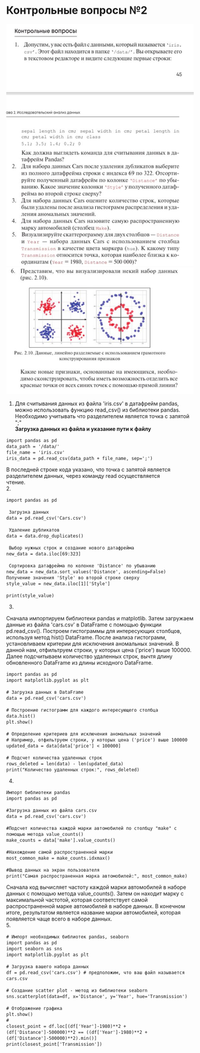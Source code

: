 # Контрольные вопросы №2
![alt text](img/kt2.JPG)  
![alt text](img/kt2_1.JPG)  
1. Для считывания данных из файла 'iris.csv' в датафрейм pandas, можно использовать функцию read_csv() из библиотеки pandas. Необходимо учитывать что разделителем является точка с запятой ";"  
 **Загрузка данных из файла и указание пути к файлу**
```
import pandas as pd
data_path = '/data/' 
file_name = 'iris.csv'
iris_data = pd.read_csv(data_path + file_name, sep=';')
```
В последней строке кода указано, что точка с запятой является разделителем данных, через команду read осуществляется  
чтение.  
2.  
```
import pandas as pd

 Загрузка данных
data = pd.read_csv('Cars.csv')

 Удаление дубликатов
data = data.drop_duplicates()

 Выбор нужных строк и создание нового датафрейма
new_data = data.iloc[69:323]

 Сортировка датафрейма по колонке 'Distance' по убыванию
new_data = new_data.sort_values('Distance', ascending=False)
Получение значения 'Style' во второй строке сверху
style_value = new_data.iloc[1]['Style']

print(style_value)
```
3. 
Сначала импортируем библиотеки pandas и matplotlib. Затем загружаем данные из файла 'cars.csv' в DataFrame с помощью функции pd.read_csv(). Построем гистограммы для интересующих столбцов, используя метод hist() DataFrame. После анализа гистограмм, установливаем критерии для исключения аномальных значений. В данной нам, отфильтруем строки, у которых цена ('price') выше 100000. Далее подсчитываем количество удаленных строк, вычтя длину обновленного DataFrame из длины исходного DataFrame.
```
import pandas as pd
import matplotlib.pyplot as plt

# Загрузка данных в DataFrame
data = pd.read_csv('cars.csv')

# Построение гистограмм для каждого интересующего столбца
data.hist()
plt.show()

# Определение критериев для исключения аномальных значений
# Например, отфильтруем строки, у которых цена ('price') выше 100000
updated_data = data[data['price'] < 100000]

# Подсчет количества удаленных строк
rows_deleted = len(data) - len(updated_data)
print("Количество удаленных строк:", rows_deleted)
```

4.
```
Импорт библиотеки pandas
import pandas as pd

#Загрузка данных из файла cars.csv
data = pd.read_csv('cars.csv')

#Подсчет количества каждой марки автомобилей по столбцу "make" с помощью метода value_counts()
make_counts = data['make'].value_counts()

#Нахождение самой распространенной марки
most_common_make = make_counts.idxmax()

#Вывод данных на экран пользователя
print("Самая распространенная марка автомобилей:", most_common_make)
```
Сначала код вычисляет частоту каждой марки автомобилей в наборе данных с помощью метода value_counts(). Затем он находит марку с максимальной частотой, которая соответствует самой распространенной марке автомобилей в наборе данных. В конечном итоге, результатом является название марки автомобилей, которая появляется чаще всего в наборе данных.  
5.
```
# Импорт необходимых библиотек pandas, seaborn
import pandas as pd
import seaborn as sns
import matplotlib.pyplot as plt

# Загрузка вашего набора данных
df = pd.read_csv('cars.csv') # предположим, что ваш файл называется cars.csv

# Создание scatter plot - метод из библиотеки seaborn
sns.scatterplot(data=df, x='Distance', y='Year', hue='Transmission')

# Отображение графика
plt.show()
#
closest_point = df.loc[(df['Year']-1980)**2 + (df['Distance']-500000)**2 == ((df['Year']-1980)**2 + (df['Distance']-500000)**2).min()]
print(closest_point['Transmission'])
```
